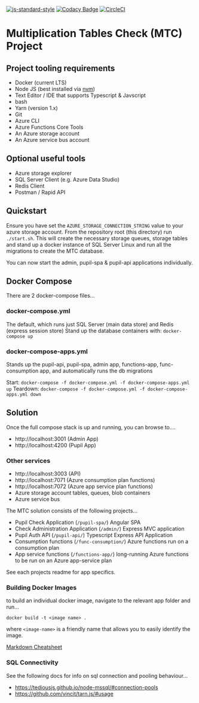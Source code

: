[![js-standard-style](https://img.shields.io/badge/code%20style-standard-brightgreen.svg)](http://standardjs.com)
[![Codacy Badge](https://app.codacy.com/project/badge/Grade/6524c6996d9240e4b7c9b63960677efe)](https://app.codacy.com/gh/DFEAGILEDEVOPS/MTC/dashboard?utm_source=gh&utm_medium=referral&utm_content=&utm_campaign=Badge_grade)
[![CircleCI](https://circleci.com/gh/DFEAGILEDEVOPS/MTC.svg?style=svg)](https://circleci.com/gh/DFEAGILEDEVOPS/MTC)

# Multiplication Tables Check (MTC) Project

## Project tooling requirements
- Docker (current LTS)
- Node JS (best installed via [nvm](https://github.com/nvm-sh/nvm))
- Text Editor / IDE that supports Typescript & Javscript
- bash
- Yarn (version 1.x)
- Git
- Azure CLI
- Azure Functions Core Tools
- An Azure storage account
- An Azure service bus account

## Optional useful tools
- Azure storage explorer
- SQL Server Client (e.g. Azure Data Studio)
- Redis Client
- Postman / Rapid API

## Quickstart
Ensure you have set the `AZURE_STORAGE_CONNECTION_STRING` value to your azure storage account.
From the repository root (this directory) run `./start.sh`.  This will create the necessary storage queues, storage tables and stand up a docker instance of SQL Server Linux and run all the migrations to create the MTC database.

You can now start the admin, pupil-spa & pupil-api applications individually.

## Docker Compose
There are 2 docker-compose files...

### docker-compose.yml
The default, which runs just SQL Server (main data store) and Redis (express session store)
Stand up the database containers with: `docker-compose up`

### docker-compose-apps.yml
Stands up the pupil-api, pupil-spa, admin app, functions-app, func-consumption app, and automatically runs the db migrations

Start: `docker-compose -f docker-compose.yml -f docker-compose-apps.yml up`
Teardown: `docker-compose -f docker-compose.yml -f docker-compose-apps.yml down`

## Solution
Once the full compose stack is up and running, you can browse to....

* http://localhost:3001 (Admin App)
* http://localhost:4200 (Pupil App)

### Other services
* http://localhost:3003 (API)
* http://localhost:7071 (Azure consumption plan functions)
* http://localhost:7072 (Azure app service plan functions)
* Azure storage account tables, queues, blob containers
* Azure service bus

The MTC solution consists of the following projects...

- Pupil Check Application (`/pupil-spa/`) Angular SPA
- Check Administration Application (`/admin/`) Express MVC application
- Pupil Auth API (`/pupil-api/`) Typescript Express API Application
- Consumption functions (`/func-consumption/`) Azure functions run on a consumption plan
- App service functions (`/functions-app/`) long-running Azure functions to be run on an Azure app-service plan

See each projects readme for app specifics.

### Building Docker Images
to build an individual docker image, navigate to the relevant app folder and run...

`docker build -t <image name> .`

where `<image-name>` is a friendly name that allows you to easily identify the image.

[Markdown Cheatsheet](https://github.com/adam-p/markdown-here/wiki/Markdown-Cheatsheet)

### SQL Connectivity
See the following docs for info on sql connection and pooling behaviour...
- https://tediousjs.github.io/node-mssql/#connection-pools
- https://github.com/vincit/tarn.js/#usage
